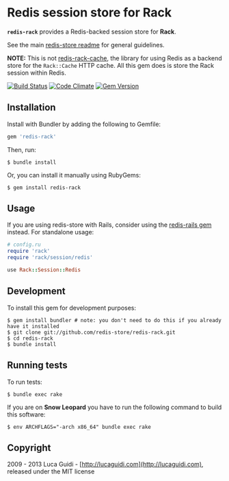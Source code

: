# Redis session store for Rack

__`redis-rack`__ provides a Redis-backed session store for __Rack__.

See the main [redis-store readme] for general guidelines.

**NOTE:** This is not [redis-rack-cache][], the library for using Redis
as a backend store for the `Rack::Cache` HTTP cache. All this gem does
is store the Rack session within Redis.

[![Build Status](https://secure.travis-ci.org/redis-store/redis-rack.png?branch=master)](http://travis-ci.org/jodosha/redis-rack?branch=master)
[![Code Climate](https://codeclimate.com/github/jodosha/redis-store.png)](https://codeclimate.com/github/redis-store/redis-rack)
[![Gem Version](https://badge.fury.io/rb/redis-rack.png)](http://badge.fury.io/rb/redis-rack)

## Installation

Install with Bundler by adding the following to Gemfile:

```ruby
gem 'redis-rack'
```

Then, run:

```shell
$ bundle install
```

Or, you can install it manually using RubyGems:

```shell
$ gem install redis-rack
```

## Usage

If you are using redis-store with Rails, consider using the [redis-rails gem](https://github.com/redis-store/redis-rails) instead. For standalone usage:

```ruby
# config.ru
require 'rack'
require 'rack/session/redis'

use Rack::Session::Redis
```

## Development

To install this gem for development purposes:

```shell
$ gem install bundler # note: you don't need to do this if you already have it installed
$ git clone git://github.com/redis-store/redis-rack.git
$ cd redis-rack
$ bundle install
```

## Running tests

To run tests:

```shell
$ bundle exec rake
```

If you are on **Snow Leopard** you have to run the following command to
build this software:

```shell
$ env ARCHFLAGS="-arch x86_64" bundle exec rake
```

## Copyright

2009 - 2013 Luca Guidi - [http://lucaguidi.com](http://lucaguidi.com), released under the MIT license

[redis-rack-cache]: https://github.com/redis-store/redis-rack-cache
[redis-store readme]: https://github.com/redis-store/redis-store
